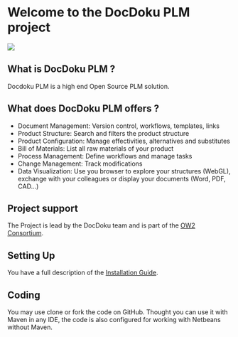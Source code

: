 <h1> Welcome to the DocDoku PLM project</h1><img src = "http://plm.docdoku.com/wp-content/themes/docdokuplm/images/logo-DocDokuPLM.png" />

## What is DocDoku PLM ?

Docdoku PLM is a high end Open Source PLM solution.

## What does DocDoku PLM offers ?

* Document Management: Version control, workflows, templates, links
* Product Structure: Search and filters the product structure
* Product Configuration: Manage effectivities, alternatives and substitutes
* Bill of Materials: List all raw materials of your product
* Process Management: Define workflows and manage tasks
* Change Management: Track modifications
* Data Visualization: Use you browser to explore your structures (WebGL), exchange with your colleagues or display your documents (Word, PDF, CAD...)

## Project support

The Project is lead by the DocDoku team and is part of the [OW2 Consortium](http://ow2.org/).

## Setting Up

You have a full description of the [Installation Guide](https://github.com/docdoku/docdoku-plm/wiki/Installation-Guide).

## Coding 

You may use clone or fork the code on GitHub. Thought you can use it with Maven in any IDE, the code is also configured for working with Netbeans without Maven.